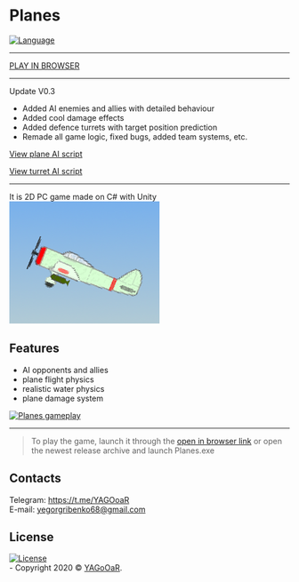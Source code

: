 # Planes
 [![Language](https://img.shields.io/badge/Language-C%23-blueviolet)](https://en.wikipedia.org/wiki/C_Sharp_(programming_language))
 
 ---
 [PLAY IN BROWSER](https://yagooar.itch.io/planes)

 ---

Update V0.3
- Added AI enemies and allies with detailed behaviour
- Added cool damage effects
- Added defence turrets with target position prediction
- Remade all game logic, fixed bugs, added team systems, etc.


[View plane AI script](https://github.com/YAGoOaR/Planes/blob/master/Assets/Scripts/AI/AIPlane.cs)

[View turret AI script](https://github.com/YAGoOaR/Planes/blob/master/Assets/Scripts/AI/AITurret.cs)

 ---
 
 It is 2D PC game made on C# with Unity
</br>![icon](/Pictures/icon.png)
## Features
- AI opponents and allies
- plane flight physics
- realistic water physics
- plane damage system



[![Planes gameplay](http://img.youtube.com/vi/9oXDy-AI5-A/0.jpg)](http://www.youtube.com/watch?v=9oXDy-AI5-A "Planes")



---

> To play the game, launch it through the [open in browser link](https://yagooar.itch.io/planes) or open the newest release archive and launch Planes.exe

## Contacts
Telegram: https://t.me/YAGOoaR
</br>E-mail: yegorgribenko68@gmail.com

## License 
[![License](http://img.shields.io/:license-mit-blue.svg?style=flat-square)](http://badges.mit-license.org)
</br>- Copyright 2020 © <a href="https://github.com/YAGoOaR" target="_blank">YAGoOaR</a>.
